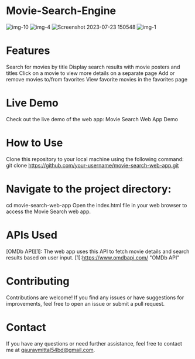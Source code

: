 # Movie-Search-Engine
![img-10](https://github.com/gauravmittal54/Movie-Search-Engine/assets/61792468/24d77528-ff45-49a7-9fff-40ae02d25727)
![img-4](https://github.com/gauravmittal54/Movie-Search-Engine/assets/61792468/904c5873-1bbb-46b5-81f0-8a5eafbc3c68)
![Screenshot 2023-07-23 150548](https://github.com/gauravmittal54/Movie-Search-Engine/assets/61792468/40ac328b-7791-40f2-9e5a-29e08bcbd7a1)
![img-1](https://github.com/gauravmittal54/Movie-Search-Engine/assets/61792468/a05b645e-2bf9-4891-84a4-e1bd06acb442)

# Features
Search for movies by title
Display search results with movie posters and titles
Click on a movie to view more details on a separate page
Add or remove movies to/from favorites
View favorite movies in the favorites page

# Live Demo
Check out the live demo of the web app: Movie Search Web App Demo

# How to Use
Clone this repository to your local machine using the following command:
git clone https://github.com/your-username/movie-search-web-app.git

# Navigate to the project directory:
cd movie-search-web-app
Open the index.html file in your web browser to access the Movie Search web app.

# APIs Used
[OMDb API][1]: The web app uses this API to fetch movie details and search results based on user input.
[1]:https://www.omdbapi.com/ "OMDb API"

# Contributing
Contributions are welcome! If you find any issues or have suggestions for improvements, feel free to open an issue or submit a pull request.

# Contact
If you have any questions or need further assistance, feel free to contact me at gauravmittal54bd@gmail.com.
